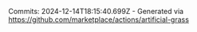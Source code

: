 Commits: 2024-12-14T18:15:40.699Z - Generated via https://github.com/marketplace/actions/artificial-grass
<br>
